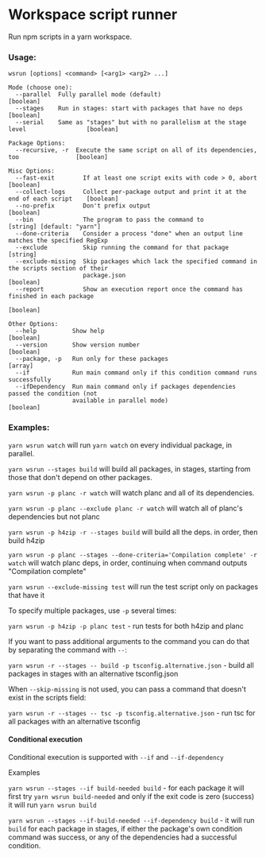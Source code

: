 # Workspace script runner

Run npm scripts in a yarn workspace.

### Usage:

```
wsrun [options] <command> [<arg1> <arg2> ...]

Mode (choose one):
  --parallel  Fully parallel mode (default)                                               [boolean]
  --stages    Run in stages: start with packages that have no deps                        [boolean]
  --serial    Same as "stages" but with no parallelism at the stage level                 [boolean]

Package Options:
  --recursive, -r  Execute the same script on all of its dependencies, too                [boolean]

Misc Options:
  --fast-exit        If at least one script exits with code > 0, abort                    [boolean]
  --collect-logs     Collect per-package output and print it at the end of each script    [boolean]
  --no-prefix        Don't prefix output                                                  [boolean]
  --bin              The program to pass the command to                  [string] [default: "yarn"]
  --done-criteria    Consider a process "done" when an output line matches the specified RegExp
  --exclude          Skip running the command for that package                             [string]
  --exclude-missing  Skip packages which lack the specified command in the scripts section of their
                     package.json                                                         [boolean]
  --report           Show an execution report once the command has finished in each package
                                                                                          [boolean]

Other Options:
  --help          Show help                                                               [boolean]
  --version       Show version number                                                     [boolean]
  --package, -p   Run only for these packages                                               [array]
  --if            Run main command only if this condition command runs successfully
  --ifDependency  Run main command only if packages dependencies passed the condition (not
                  available in parallel mode)                                             [boolean]
```

### Examples:

`yarn wsrun watch` will run `yarn watch` on every individual package, in parallel.

`yarn wsrun --stages build` will build all packages, in stages, starting from those that don't depend on other packages.

`yarn wsrun -p planc -r watch` will watch planc and all of its dependencies.

`yarn wsrun -p planc --exclude planc -r watch` will watch all of planc's dependencies but not planc

`yarn wsrun -p h4zip -r --stages build` will build all the deps. in order, then build h4zip

`yarn wsrun -p planc --stages --done-criteria='Compilation complete' -r watch` will watch planc deps, in order, continuing when command outputs "Compilation complete"

`yarn wsrun --exclude-missing test` will run the test script only on packages that have it

To specify multiple packages, use `-p` several times:

`yarn wsrun -p h4zip -p planc test` - run tests for both h4zip and planc

If you want to pass additional arguments to the command you can do that by separating the command
with `--`:

`yarn wsrun -r --stages -- build -p tsconfig.alternative.json` - build all packages in stages with
an alternative tsconfig.json

When `--skip-missing` is not used, you can pass a command that doesn't exist in the scripts field:

`yarn wsrun -r --stages -- tsc -p tsconfig.alternative.json` - run tsc for all packages with an alternative tsconfig

#### Conditional execution

Conditional execution is supported with `--if` and `--if-dependency`

Examples

`yarn wsrun --stages --if build-needed build` - for each package it will first try `yarn wsrun build-needed` and only if the exit code is zero (success) it will run `yarn wsrun build`

`yarn wsrun --stages --if-build-needed --if-dependency build` - it will run `build` for each package in stages, if either the package's own condition command was success, or any of the dependencies had a successful condition.
